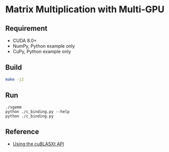 # Matrix Multiplication with Multi-GPU #

## Requirement ##
- CUDA 8.0+
- NumPy, Python example only
- CuPy, Python example only

## Build ##
```sh
make -j2
```

## Run ##
```
./sgemm
python ./c_binding.py --help
python ./c_binding.py
```

## Reference ##
- [Using the cuBLASXt API](https://docs.nvidia.com/cuda/cublas/#using-the-cublasxt-api)
